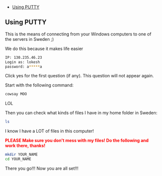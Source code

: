 -   [Using PUTTY](#using-putty)

Using PUTTY
-----------

This is the means of connecting from your Windows computers to one of the servers in Sweden ;)

We do this because it makes life easier

``` bash
IP: 130.235.46.23
Login as: lokesh
password: a*****a
```

Click yes for the first question (if any). This question will not appear again.

Start with the following command:

``` bash
cowsay MOO
```

LOL

Then you can check what kinds of files I have in my home folder in Sweden:

``` bash
ls
```

I know I have a LOT of files in this computer!

<span style="color:red"> **PLEASE Make sure you don't mess with my files! Do the following and work there, thanks!** </span>

``` bash
mkdir YOUR_NAME
cd YOUR_NAME
```

There you go!!! Now you are all set!!!
